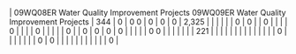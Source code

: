 | 09WQ08ER Water Quality Improvement Projects 09WQ09ER Water Quality Improvement Projects | 344 | 0 | 0  0 | 0 | 0 | 0 | 2,325 |
| | | | | 0 | 0 | | 0 |
| | | 0 | | | | 0 | |
| | | 0 | | 0 | 0 | 0 | 0 |
| | | | 0  0 | | | | |
| | 221 | | | | | | |
| | | | | | | 0 | |
| | | | | 0 | 0 | | |
| | | | | | | | 0 |